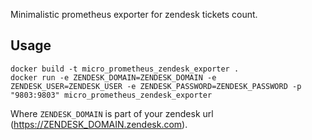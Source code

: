 Minimalistic prometheus exporter for zendesk tickets count.

## Usage

~~~ shell
docker build -t micro_prometheus_zendesk_exporter .
docker run -e ZENDESK_DOMAIN=ZENDESK_DOMAIN -e ZENDESK_USER=ZENDESK_USER -e ZENDESK_PASSWORD=ZENDESK_PASSWORD -p "9803:9803" micro_prometheus_zendesk_exporter
~~~

Where `ZENDESK_DOMAIN` is part of your zendesk url (https://ZENDESK_DOMAIN.zendesk.com).
